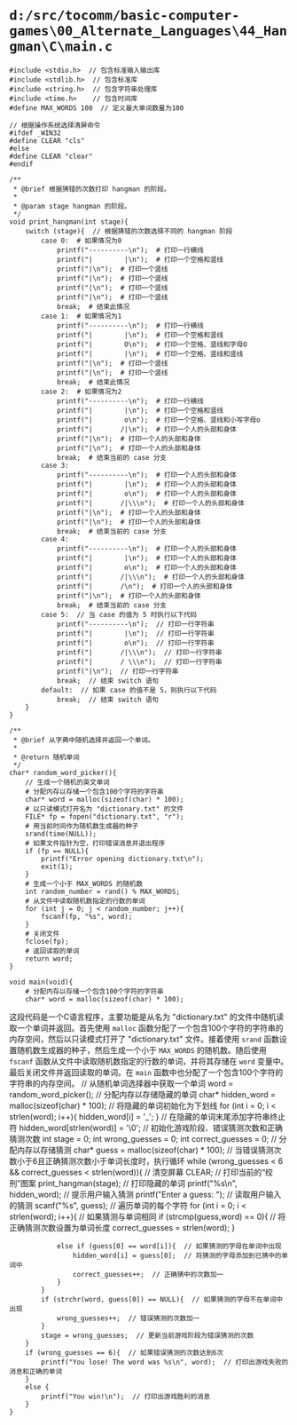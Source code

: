 # `d:/src/tocomm/basic-computer-games\00_Alternate_Languages\44_Hangman\C\main.c`

```
#include <stdio.h>  // 包含标准输入输出库
#include <stdlib.h>  // 包含标准库
#include <string.h>  // 包含字符串处理库
#include <time.h>    // 包含时间库
#define MAX_WORDS 100  // 定义最大单词数量为100

// 根据操作系统选择清屏命令
#ifdef _WIN32
#define CLEAR "cls"
#else
#define CLEAR "clear"
#endif

/**
 * @brief 根据猜错的次数打印 hangman 的阶段。
 * 
 * @param stage hangman 的阶段。
 */
void print_hangman(int stage){
    switch (stage){  // 根据猜错的次数选择不同的 hangman 阶段
        case 0:  # 如果情况为0
            printf("----------\n");  # 打印一行横线
            printf("|        |\n");  # 打印一个空格和竖线
            printf("|\n");  # 打印一个竖线
            printf("|\n");  # 打印一个竖线
            printf("|\n");  # 打印一个竖线
            printf("|\n");  # 打印一个竖线
            break;  # 结束此情况
        case 1:  # 如果情况为1
            printf("----------\n");  # 打印一行横线
            printf("|        |\n");  # 打印一个空格和竖线
            printf("|        O\n");  # 打印一个空格、竖线和字母O
            printf("|        |\n");  # 打印一个空格、竖线和竖线
            printf("|\n");  # 打印一个竖线
            printf("|\n");  # 打印一个竖线
            break;  # 结束此情况
        case 2:  # 如果情况为2
            printf("----------\n");  # 打印一行横线
            printf("|        |\n");  # 打印一个空格和竖线
            printf("|        o\n");  # 打印一个空格、竖线和小写字母o
            printf("|       /|\n");  # 打印一个人的头部和身体
            printf("|\n");  # 打印一个人的头部和身体
            printf("|\n");  # 打印一个人的头部和身体
            break;  # 结束当前的 case 分支
        case 3:
            printf("----------\n");  # 打印一个人的头部和身体
            printf("|        |\n");  # 打印一个人的头部和身体
            printf("|        o\n");  # 打印一个人的头部和身体
            printf("|       /|\\\n");  # 打印一个人的头部和身体
            printf("|\n");  # 打印一个人的头部和身体
            printf("|\n");  # 打印一个人的头部和身体
            break;  # 结束当前的 case 分支
        case 4:
            printf("----------\n");  # 打印一个人的头部和身体
            printf("|        |\n");  # 打印一个人的头部和身体
            printf("|        o\n");  # 打印一个人的头部和身体
            printf("|       /|\\\n");  # 打印一个人的头部和身体
            printf("|       /\n");  # 打印一个人的头部和身体
            printf("|\n");  # 打印一个人的头部和身体
            break;  # 结束当前的 case 分支
        case 5:  // 当 case 的值为 5 时执行以下代码
            printf("----------\n");  // 打印一行字符串
            printf("|        |\n");  // 打印一行字符串
            printf("|        o\n");  // 打印一行字符串
            printf("|       /|\\\n");  // 打印一行字符串
            printf("|       / \\\n");  // 打印一行字符串
            printf("|\n");  // 打印一行字符串
            break;  // 结束 switch 语句
        default:  // 如果 case 的值不是 5，则执行以下代码
            break;  // 结束 switch 语句
    }
}

/**
 * @brief 从字典中随机选择并返回一个单词。
 * 
 * @return 随机单词
 */
char* random_word_picker(){
    // 生成一个随机的英文单词
    # 分配内存以存储一个包含100个字符的字符串
    char* word = malloc(sizeof(char) * 100);
    # 以只读模式打开名为 "dictionary.txt" 的文件
    FILE* fp = fopen("dictionary.txt", "r");
    # 用当前时间作为随机数生成器的种子
    srand(time(NULL));
    # 如果文件指针为空，打印错误消息并退出程序
    if (fp == NULL){
        printf("Error opening dictionary.txt\n");
        exit(1);
    }
    # 生成一个小于 MAX_WORDS 的随机数
    int random_number = rand() % MAX_WORDS;
    # 从文件中读取随机数指定的行数的单词
    for (int j = 0; j < random_number; j++){
        fscanf(fp, "%s", word);
    }
    # 关闭文件
    fclose(fp);
    # 返回读取的单词
    return word;
}

void main(void){
    # 分配内存以存储一个包含100个字符的字符串
    char* word = malloc(sizeof(char) * 100);
```
这段代码是一个C语言程序，主要功能是从名为 "dictionary.txt" 的文件中随机读取一个单词并返回。首先使用 `malloc` 函数分配了一个包含100个字符的字符串的内存空间，然后以只读模式打开了 "dictionary.txt" 文件。接着使用 `srand` 函数设置随机数生成器的种子，然后生成一个小于 `MAX_WORDS` 的随机数。随后使用 `fscanf` 函数从文件中读取随机数指定的行数的单词，并将其存储在 `word` 变量中。最后关闭文件并返回读取的单词。在 `main` 函数中也分配了一个包含100个字符的字符串的内存空间。
    // 从随机单词选择器中获取一个单词
    word = random_word_picker();
    // 分配内存以存储隐藏的单词
    char* hidden_word = malloc(sizeof(char) * 100);
    // 将隐藏的单词初始化为下划线
    for (int i = 0; i < strlen(word); i++){
        hidden_word[i] = '_';
    }
    // 在隐藏的单词末尾添加字符串终止符
    hidden_word[strlen(word)] = '\0';
    // 初始化游戏阶段、错误猜测次数和正确猜测次数
    int stage = 0;
    int wrong_guesses = 0;
    int correct_guesses = 0;
    // 分配内存以存储猜测
    char* guess = malloc(sizeof(char) * 100);
    // 当错误猜测次数小于6且正确猜测次数小于单词长度时，执行循环
    while (wrong_guesses < 6 && correct_guesses < strlen(word)){
        // 清空屏幕
        CLEAR;
        // 打印当前的“绞刑”图案
        print_hangman(stage);
        // 打印隐藏的单词
        printf("%s\n", hidden_word);
        // 提示用户输入猜测
        printf("Enter a guess: ");
        // 读取用户输入的猜测
        scanf("%s", guess);
        // 遍历单词的每个字符
        for (int i = 0; i < strlen(word); i++){
            // 如果猜测与单词相同
            if (strcmp(guess,word) == 0){
                // 将正确猜测次数设置为单词长度
                correct_guesses = strlen(word);
            }
```
            else if (guess[0] == word[i]){  // 如果猜测的字母在单词中出现
                hidden_word[i] = guess[0];  // 将猜测的字母添加到已猜中的单词中
                correct_guesses++;  // 正确猜中的次数加一
            }
        }
        if (strchr(word, guess[0]) == NULL){  // 如果猜测的字母不在单词中出现
            wrong_guesses++;  // 错误猜测的次数加一
        }
        stage = wrong_guesses;  // 更新当前游戏阶段为错误猜测的次数
    }
    if (wrong_guesses == 6){  // 如果错误猜测的次数达到6次
        printf("You lose! The word was %s\n", word);  // 打印出游戏失败的消息和正确的单词
    }
    else {
        printf("You win!\n");  // 打印出游戏胜利的消息
    }
}
```